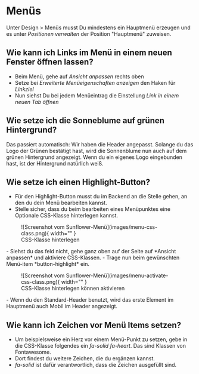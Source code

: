 # Menüs

Unter Design > Menüs musst Du mindestens ein Hauptmenü erzeugen und es unter *Positionen verwalten* der
Position "Hauptmenü" zuweisen.

## Wie kann ich Links im Menü in einem neuen Fenster öffnen lassen?
- Beim Menü, gehe auf *Ansicht anpassen* rechts oben
- Setze bei *Erweiterte Menüeigenschaften anzeigen* den Haken für *Linkziel*
- Nun siehst Du bei jedem Menüeintrag die Einstellung *Link in einem neuen Tab öffnen*

## Wie setze ich die Sonneblume auf grünen Hintergrund?
Das passiert automatisch: Wir haben die Header angepasst. Solange du das Logo der Grünen bestätigt hast, wird die Sonnenblume nun auch auf dem grünen Hintergrund angezeigt. Wenn du ein eigenes Logo eingebunden hast, ist der Hintergrund natürlich weiß.

## Wie setze ich einen Highlight-Button?
- Für den Highlight-Button musst du im Backend an die Stelle gehen, an den du dein Menü bearbeiten kannst.
- Stelle sicher, dass du beim bearbeiten eines Menüpunktes eine Optionale CSS-Klasse hinterlegen kannst.
<figure markdown="span">
  ![Screenshot vom Sunflower-Menü](images/menu-css-class.png){ width="" }
  <figcaption>CSS-Klasse hinterlegen</figcaption>
</figure>
- Siehst du das feld nicht, gehe ganz oben auf der Seite auf *Ansicht anpassen* und aktiviere CSS-Klassen.
- Trage nun beim gewünschten Menü-item *button-highlight* ein.
<figure markdown="span">
  ![Screenshot vom Sunflower-Menü](images/menu-activate-css-class.png){ width="" }
  <figcaption>CSS-Klasse hinterlegen können aktivieren</figcaption>
</figure>
- Wenn du den Standard-Header benutzt, wird das erste Element im Hauptmenü auch Mobil im Header angezeigt.

## Wie kann ich Zeichen vor Menü Items setzen?
- Um beispielsweise ein Herz vor einem Menü-Punkt zu setzen, gebe in die CSS-Klasse folgendes ein *fa-solid fa-heart*. Das sind Klassen von Fontawesome.
- Dort findest du weitere Zeichen, die du ergänzen kannst.
- *fa-solid* ist dafür verantwortlich, dass die Zeichen ausgefüllt sind.
